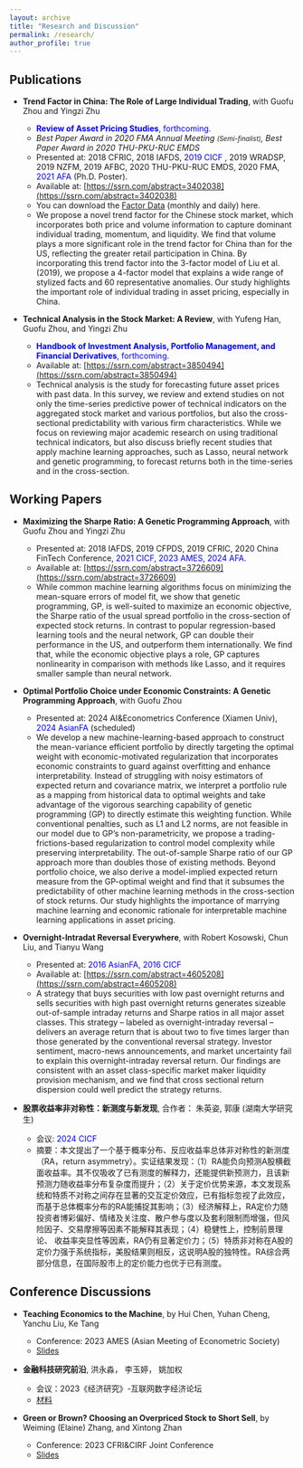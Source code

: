 ```yaml
---
layout: archive
title: "Research and Discussion"
permalink: /research/
author_profile: true
---
```




Publications
------

+ **Trend Factor in China: The Role of Large Individual Trading**, with Guofu Zhou and Yingzi Zhu
  + **<font color="blue">Review of Asset Pricing Studies</font>**<font color="blue">, forthcoming.</font>
  + *Best Paper Award in 2020 FMA Annual Meeting <small>(Semi-finalist)</small>, Best Paper Award in 2020 THU-PKU-RUC EMDS*
  + Presented at: 2018 CFRIC, 2018 IAFDS, <font color="blue"> 2019 CICF </font>, 2019 WRADSP, 2019 NZFM, 2019 AFBC, 2020 THU-PKU-RUC EMDS, 2020 FMA, <font color="blue"> 2021 AFA </font> (Ph.D. Poster).
  + Available at: [https://ssrn.com/abstract=3402038](https://ssrn.com/abstract=3402038)
  + You can download the [Factor Data](https://yangliu-finance.github.io/files/LZZ4_TrendFactor_Monthly&Daily.xls) (monthly and daily) here. 
  + We propose a novel trend factor for the Chinese stock market, which incorporates both price and volume information to capture dominant individual trading, momentum, and liquidity. We find that volume plays a more significant role in the trend factor for China than for the US, reflecting the greater retail participation in China. By incorporating this trend factor into the 3-factor model of Liu et al. (2019), we propose a 4-factor model that explains a wide range of stylized facts and 60 representative anomalies. Our study highlights the important role of individual trading in asset pricing, especially in China.
  <!---
  seminars at Gothenburg University, Lund University, Southwestern University of Finance and Economics, Stockholm University, Tsinghua University, University of Cincinnati, UIUC, and Washington University in St. Louis;
  -->

+ **Technical Analysis in the Stock Market: A Review**, with Yufeng Han, Guofu Zhou, and Yingzi Zhu
  + **<font color="blue">Handbook of Investment Analysis, Portfolio Management, and Financial Derivatives</font>**<font color="blue">, forthcoming.</font>
  + Available at: [https://ssrn.com/abstract=3850494](https://ssrn.com/abstract=3850494)
  + Technical analysis is the study for forecasting future asset prices with past data. In this survey, we review and extend studies on not only the time-series predictive power of technical indicators on the aggregated stock market and various portfolios, but also the cross-sectional predictability with various firm characteristics. While we focus on reviewing major academic research on using traditional technical indicators, but also discuss briefly recent studies that apply machine learning approaches, such as Lasso, neural network and genetic programming, to forecast returns both in the time-series and in the cross-section.


Working Papers
------


+ **Maximizing the Sharpe Ratio: A Genetic Programming Approach**, with Guofu Zhou and Yingzi Zhu 
  + Presented at:  2018 IAFDS, 2019 CFPDS, 2019 CFRIC, 2020 China FinTech Conference, <font color="blue"> 2021 CICF</font>, <font color="blue"> 2023 AMES</font>, <font color="blue"> 2024 AFA</font>.
  + Available at: [https://ssrn.com/abstract=3726609](https://ssrn.com/abstract=3726609)
  + While common machine learning algorithms focus on minimizing the mean-square errors of model fit, 
  we show that genetic programming, GP, is well-suited to maximize an economic objective, the Sharpe ratio of 
  the usual spread portfolio in the cross-section of expected stock returns. In contrast to popular regression-based 
  learning tools and the neural network, GP can double their performance in the US, and outperform them internationally. 
  We find that, while the economic objective plays a role, GP captures nonlinearity in comparison with methods like Lasso, 
  and it requires smaller sample than neural network.
  <!---
  seminars in London Business School, Sichuan University, Tsinghua University, Washington University in St. Louis, and Zhejiang University;
  -->

+ **Optimal Portfolio Choice under Economic Constraints: A Genetic Programming Approach**, with Guofu Zhou
  + Presented at: 2024 AI&Econometrics Conference (Xiamen Univ), <font color="blue"> 2024 AsianFA </font> (scheduled)
  + We develop a new machine-learning-based approach to construct the mean-variance efficient portfolio by directly targeting the optimal weight with economic-motivated regularization that incorporates economic constraints to guard against overfitting and enhance interpretability. Instead of
struggling with noisy estimators of expected return and covariance matrix, we interpret a portfolio rule as a mapping from historical data to optimal weights and take advantage of the vigorous
searching capability of genetic programming (GP) to directly estimate this weighting function.
While conventional penalties, such as L1 and L2 norms, are not feasible in our model due to GP’s
non-parametricity, we propose a trading-frictions-based regularization to control model complexity
while preserving interpretability. The out-of-sample Sharpe ratio of our GP approach more than
doubles those of existing methods. Beyond portfolio choice, we also derive a model-implied expected return measure from the GP-optimal weight and find that it subsumes the predictability
of other machine learning methods in the cross-section of stock returns. Our study highlights the
importance of marrying machine learning and economic rationale for interpretable machine learning
applications in asset pricing.

+ **Overnight-Intradat Reversal Everywhere**, with Robert Kosowski, Chun Liu, and Tianyu Wang
  + Presented at: <font color="blue">2016 AsianFA, 2016 CICF </font>
  + Available at: [https://ssrn.com/abstract=4605208](https://ssrn.com/abstract=4605208)
  + A strategy that buys securities with low past overnight returns and sells securities with high past overnight returns generates sizeable out-of-sample intraday returns and Sharpe ratios in all major asset classes. This strategy – labeled as overnight-intraday reversal – delivers an average return that is about two to five times larger than those generated by the conventional reversal strategy. Investor sentiment, macro-news announcements, and market uncertainty fail to explain this overnight-intraday reversal return. Our findings are consistent with an asset class-specific market maker liquidity provision mechanism, and we find that cross sectional return dispersion could well predict the strategy returns.


+ **股票收益率非对称性：新测度与新发现**, 合作者： 朱英姿, 郭康 (湖南大学研究生)
  + 会议: <font color="blue"> 2024 CICF </font>
  + 摘要：本文提出了一个基于概率分布、反应收益率总体非对称性的新测度（RA，return asymmetry）。实证结果发现：（1）RA能负向预测A股横截面收益率。其不仅吸收了已有测度的解释力，还能提供新预测力，且该新预测力随收益率分布复杂度而提升；（2）关于定价优势来源，本文发现系统和特质不对称之间存在显著的交互定价效应，已有指标忽视了此效应，而基于总体概率分布的RA能捕捉其影响；（3）经济解释上，RA定价力随投资者博彩偏好、情绪及关注度、散户参与度以及套利限制而增强，但风险因子、交易摩擦等因素不能解释其表现；（4）稳健性上，控制前景理论、 收益率突显性等因素，RA仍有显著定价力；（5）特质非对称在A股的定价力强于系统指标，美股结果则相反，这说明A股的独特性。RA综合两部分信息，在国际股市上的定价能力也优于已有测度。


<!---
+ **股票收益率非对称性：新测度与新发现**, 合作者： 朱英姿, 郭康 (湖南大学研究生)
  + 会议: <font color="blue"> 2024 CICF </font>(scheduled)
  + 摘要：We propose a new asymmetry measure (RA, return asymmetry) based on the return probability distribution to capture overall asymmetry. Empirical results show that: (1) RA can negatively predict the cross-sectional stock return. It not only absorbs the explanatory power of existing measures but also provides new predictability that increases with the complexity of the return distribution; (2) There is an interactive pricing effect between systematic and idiosyncratic asymmetry components, which is ignored by existing measures but captured by RA; (3) RA pricing power increases with investors’ gaming preferences, sentiment, attention, retail investor participation, and arbitrage restrictions; (4) RA's performance is robust to risk factors and other behavioral effects such as the prospect and salience theory; (5) The idiosyncratic asymmetry component is more important than the systematic counterpart in China, while the results in the US are the opposite. Combining the two components, our RA measure exhibits robust performance in the global stock markets.
-->

Conference Discussions
------

+ **Teaching Economics to the Machine**, by Hui Chen, Yuhan Cheng, Yanchu Liu, Ke Tang
  + Conference: 2023 AMES (Asian Meeting of Econometric Society)
  + [Slides](https://yangliu-finance.github.io/files/Discuss_2023AMES_Chen_TeachingEconomicsToTheMachine.pdf)


+ **金融科技研究前沿**, 洪永淼， 李玉婷， 姚加权
  + 会议：2023《经济研究》-互联网数字经济论坛
  + [材料](https://yangliu-finance.github.io/files/Discuss_2023_Hong_FinTech.pdf)

  

+ **Green or Brown? Choosing an Overpriced Stock to Short Sell**, by Weiming (Elaine) Zhang, and Xintong Zhan
  + Conference: 2023 CFRI&CIRF Joint Conference
  + [Slides](https://yangliu-finance.github.io/files/Discuss_2023CFRI_Zhang_GreenOrBrown.pdf) 

<!---
Work in Progress
-----
+ **Choosing Factors: Explanatory Power vs Model Parsimony**
  + We examine which factor collection, in the model space spanned by existing factors, performs best in terms of the balance between explanatory power and model parsimony. Taking the union of the factors in the recent notable models, our comparison of 512 models shows that Liu, Zhou, and Zhu’s (2020) four factor model achieves the greatest explanatory power measured by the Sharpe ratio among all those satisfying model parsimony condition. Moreover, this model exhibits greater ability in explaining various test assets, and it also earns persistent premium.
-->


<!---
+ **Overnight-intraday Reversal in China**, (in Chinese) with Ronghua Qu and Tianyu Wang
  + We find a significant overnight-intraday reversal effect in the Chinese A share stock market, i.e., the
stocks with lower (higher) overnight returns will on average earn higher (lower) future intraday returns.
This overnight-intraday reversal effect substantially outperforms the traditional reversal effect by earning
a much higher daily return of 1.12% and a greater annualized Sharpe ratio up to 18.02. Moreover, this
effect increases with the stock illiquidity, the short-sale constraint, and individual ownership, indicating
that the illiquidity premium and investor sentiment are the two driving forces behind this reversal effect.
-->

<!---
  + In this paper, we examine the effect.
  + Download [here](https://yangliu-finance.github.io/files/WorkingPaper.pdf)
-->

